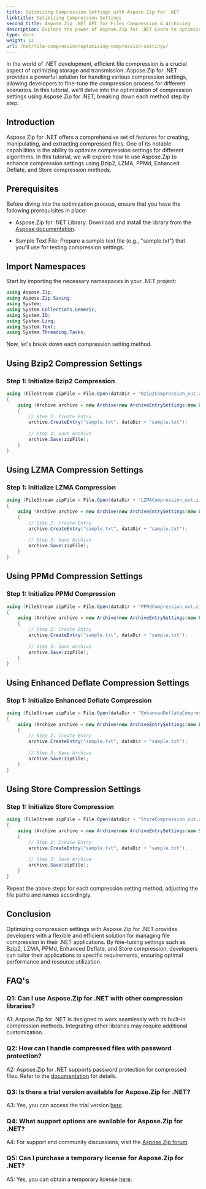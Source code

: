 ```yaml
---
title: Optimizing Compression Settings with Aspose.Zip for .NET
linktitle: Optimizing Compression Settings 
second_title: Aspose.Zip .NET API for Files Compression & Archiving
description: Explore the power of Aspose.Zip for .NET Learn to optimize compression settings step by step using Bzip2, LZMA, PPMd, Enhanced Deflate, and Store methods. Enhance your .NET applications with efficient file compression.
type: docs
weight: 12
url: /net/file-compression/optimizing-compression-settings/
---
```

In the world of .NET development, efficient file compression is a crucial aspect of optimizing storage and transmission. Aspose.Zip for .NET provides a powerful solution for handling various compression settings, allowing developers to fine-tune the compression process for different scenarios. In this tutorial, we'll delve into the optimization of compression settings using Aspose.Zip for .NET, breaking down each method step by step.

## Introduction

Aspose.Zip for .NET offers a comprehensive set of features for creating, manipulating, and extracting compressed files. One of its notable capabilities is the ability to optimize compression settings for different algorithms. In this tutorial, we will explore how to use Aspose.Zip to enhance compression settings using Bzip2, LZMA, PPMd, Enhanced Deflate, and Store compression methods.

## Prerequisites

Before diving into the optimization process, ensure that you have the following prerequisites in place:

- Aspose.Zip for .NET Library: Download and install the library from the [Aspose documentation](https://reference.aspose.com/zip/net/).

- Sample Text File: Prepare a sample text file (e.g., "sample.txt") that you'll use for testing compression settings.

## Import Namespaces

Start by importing the necessary namespaces in your .NET project:

```csharp
using Aspose.Zip;
using Aspose.Zip.Saving;
using System;
using System.Collections.Generic;
using System.IO;
using System.Linq;
using System.Text;
using System.Threading.Tasks;
```

Now, let's break down each compression setting method.

## Using Bzip2 Compression Settings

### Step 1: Initialize Bzip2 Compression

```csharp
using (FileStream zipFile = File.Open(dataDir + "Bzip2Compression_out.zip", FileMode.Create))
{
    using (Archive archive = new Archive(new ArchiveEntrySettings(new Bzip2CompressionSettings())))
    {
        // Step 2: Create Entry
        archive.CreateEntry("sample.txt", dataDir + "sample.txt");
        
        // Step 3: Save Archive
        archive.Save(zipFile);
    }
}
```

## Using LZMA Compression Settings

### Step 1: Initialize LZMA Compression

```csharp
using (FileStream zipFile = File.Open(dataDir + "LZMACompression_out.zip", FileMode.Create))
{
    using (Archive archive = new Archive(new ArchiveEntrySettings(new LzmaCompressionSettings())))
    {
        // Step 2: Create Entry
        archive.CreateEntry("sample.txt", dataDir + "sample.txt");
        
        // Step 3: Save Archive
        archive.Save(zipFile);
    }
}
```

## Using PPMd Compression Settings

### Step 1: Initialize PPMd Compression

```csharp
using (FileStream zipFile = File.Open(dataDir + "PPMdCompression_out.zip", FileMode.Create))
{
    using (Archive archive = new Archive(new ArchiveEntrySettings(new PPMdCompressionSettings())))
    {
        // Step 2: Create Entry
        archive.CreateEntry("sample.txt", dataDir + "sample.txt");
        
        // Step 3: Save Archive
        archive.Save(zipFile);
    }
}
```

## Using Enhanced Deflate Compression Settings

### Step 1: Initialize Enhanced Deflate Compression

```csharp
using (FileStream zipFile = File.Open(dataDir + "EnhancedDeflateCompression_out.zip", FileMode.Create))
{
    using (Archive archive = new Archive(new ArchiveEntrySettings(new EnhancedDeflateCompressionSettings())))
    {
        // Step 2: Create Entry
        archive.CreateEntry("sample.txt", dataDir + "sample.txt");
        
        // Step 3: Save Archive
        archive.Save(zipFile);
    }
}
```

## Using Store Compression Settings

### Step 1: Initialize Store Compression

```csharp
using (FileStream zipFile = File.Open(dataDir + "StoreCompression_out.zip", FileMode.Create))
{
    using (Archive archive = new Archive(new ArchiveEntrySettings(new StoreCompressionSettings())))
    {
        // Step 2: Create Entry
        archive.CreateEntry("sample.txt", dataDir + "sample.txt");
        
        // Step 3: Save Archive
        archive.Save(zipFile);
    }
}
```

Repeat the above steps for each compression setting method, adjusting the file paths and names accordingly.

## Conclusion

Optimizing compression settings with Aspose.Zip for .NET provides developers with a flexible and efficient solution for managing file compression in their .NET applications. By fine-tuning settings such as Bzip2, LZMA, PPMd, Enhanced Deflate, and Store compression, developers can tailor their applications to specific requirements, ensuring optimal performance and resource utilization.

## FAQ's

### Q1: Can I use Aspose.Zip for .NET with other compression libraries?

A1: Aspose.Zip for .NET is designed to work seamlessly with its built-in compression methods. Integrating other libraries may require additional customization.

### Q2: How can I handle compressed files with password protection?

A2: Aspose.Zip for .NET supports password protection for compressed files. Refer to the [documentation](https://reference.aspose.com/zip/net/) for details.

### Q3: Is there a trial version available for Aspose.Zip for .NET?

A3: Yes, you can access the trial version [here](https://releases.aspose.com/).

### Q4: What support options are available for Aspose.Zip for .NET?

A4: For support and community discussions, visit the [Aspose.Zip forum](https://forum.aspose.com/c/zip/37).

### Q5: Can I purchase a temporary license for Aspose.Zip for .NET?

A5: Yes, you can obtain a temporary license [here](https://purchase.aspose.com/temporary-license/).
